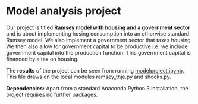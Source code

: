 # Model analysis project

Our project is titled **Ramsey model with housing and a government sector** and is about implementing hosing consumption into an otherwise standard Ramsey model. We also implement a government sector that taxes housing. We then also allow for government capital to be productive i.e. we include government capital into the production function. This government capital is financed by a tax on housing.

The **results** of the project can be seen from running [modelproject.ipynb](modelproject.ipynb). This file draws on the local modules ramsey_thje.py and shocks.py.

**Dependencies:** Apart from a standard Anaconda Python 3 installation, the project requires no further packages.